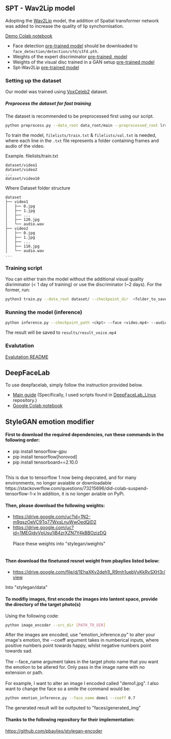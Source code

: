 

## SPT - Wav2Lip model
Adopting the [Wav2Lip](https://github.com/Rudrabha/Wav2Lip) model, the addition of Spatial transformer network was added to increase the quality of lip synchornisation.

[Demo Colab notebook](https://colab.research.google.com/drive/1cvd_ZUBClHlsEx-9szI_zTqqKyHhQMzb?authuser=1#scrollTo=ryz7w34vUAOE)

- Face detection [pre-trained model](https://www.adrianbulat.com/downloads/python-fan/s3fd-619a316812.pth) should be downloaded to `face_detection/detection/sfd/s3fd.pth`. 
- Weights of the expert discriminator [pre-trained ,model](https://iiitaphyd-my.sharepoint.com/:u:/g/personal/radrabha_m_research_iiit_ac_in/EQRvmiZg-HRAjvI6zqN9eTEBP74KefynCwPWVmF57l-AYA?e=ZRPHKP)
- Weights of the visual disc trained in a GAN setup [pre-trained model](https://iiitaphyd-my.sharepoint.com/:u:/g/personal/radrabha_m_research_iiit_ac_in/EQVqH88dTm1HjlK11eNba5gBbn15WMS0B0EZbDBttqrqkg?e=ic0ljo)
- Spt-Wav2Lip [pre-trained model](https://drive.google.com/file/d/1OlkrrS-N-WrBAGnyg1fazE16kUU0ih1X/view?usp=sharing)

### Setting up the dataset
Our model was trained using [VoxCeleb2](https://www.robots.ox.ac.uk/~vgg/data/voxceleb/vox2.html) dataset. 

##### Preprocess the dataset for fast training
The dataset is recommended to be preprocessed first using our script.  
```bash
python preprocess.py --data_root data_root/main --preprocessed_root lrs2_preprocessed/
```

To train the model, `filelists/train.txt` & `filelists/val.txt` is needed, where each line in the `.txt` file represents a folder containing frames and audio of the video.


Example.
filelists/train.txt
```
dataset/video1
dataset/video2
...
dataset/video10
```

Where Dataset folder structure
```
dataset
├── video1
│   ├── 0.jpg 
│   ├── 1.jpg 
│   ├── ...
│   ├── 120.jpg
│   └── audio.wav
├── video2
│   ├── 0.jpg 
│   ├── 1.jpg 
│   ├── ...
│   ├── 110.jpg
│   └── audio.wav
...
```

### Training script
You can either train the model without the additional visual quality disriminator (< 1 day of training) or use the discriminator (~2 days). For the former, run: 
```bash
python3 train.py --data_root dataset/ --checkpoint_dir  <folder_to_save_checkpoints> --syncnet_checkpoint_path <path_to_expert_disc_checkpoint> --disc_checkpoint_path <path_to_perceptual_disc_checkpoint>
```


### Running the model (inference)
```bash
python inference.py --checkpoint_path <ckpt> --face <video.mp4> --audio <an-audio-source> 
```
The result will be saved to `results/result_voice.mp4`


### Evalutation
[Evalutation README](../docs/evaluation/)



## DeepFaceLab
To use deepfacelab, simply follow the instruction provided below.
- [Main guide](https://mrdeepfakes.com/forums/thread-guide-deepfacelab-2-0-guide)
    (Specifically, I used scripts found in [DeepFaceLab_Linux](https://github.com/nagadit/DeepFaceLab_Linux) repository.)
- [Google Colab notebook](https://colab.research.google.com/github/chervonij/DFL-Colab/blob/master/DFL_Colab.ipynb)

## StyleGAN emotion modifier
#### First to download the required dependencies, run these commands in the following order:
- pip install tensorflow-gpu
- pip install tensorflow[horovod] 
- pip install tensorboard==2.10.0
<br/>
This is due to tensorflow 1 now being depcrated, and for many environments, no longer avaiable or downloadable 
https://stackoverflow.com/questions/73215696/did-colab-suspend-tensorflow-1-x
In addition, it is no longer aviable on PyPi.

#### Then, please download the following weights:
- https://drive.google.com/uc?id=1N2-m9qszOeVC9Tq77WxsLnuWwOedQiD2
- https://drive.google.com/uc?id=1MEGjdvVpUsu1jB4zrXZN7Y4kBBOzizDQ
<br><br/>
Place these weights into "stylegan/weights"
<br><br/>
#### Then download the finetuned resnet weight from pbaylies listed below: 
- https://drive.google.com/file/d/1EhaXKv2deh1l_R9mh1uebVyKkRvSXH3r/view

Into "stylegan/data"
#### To modifiy images, first encode the images into lantent space, provide the directory of the target photo(s)
Using the following code:
```bash
python image_encoder --src_dir [PATH_TO_DIR]
```

After the images are encoded, use "emotion_inference.py" to alter your image's emotion, the --coeff argument takes in numberical inputs, where positive numbers point towards happy, whilst negative numbers point towards sad. 
<br><br/>
The --face_name argument takes in the target photo name that you want the emotion to be altered for. Only pass in the image name with no extension or path.
<br><br/>
For example, I want to alter an image I encoded called "demo1.jpg". I also want to change the face so a smile the command would be:
```bash
python emotion_inference.py --face_name demo1 --coeff 0.7
```
The generated result will be outtputed to "faces/generated_img"

#### Thanks to the following repository for their implementation:
https://github.com/pbaylies/stylegan-encoder
